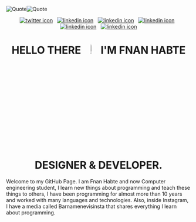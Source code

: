 ![Quote](https://github.com/Fnanhabte/fnanhabte/blob/main/giphy%20(1).gif)![Quote](https://github.com/Fnanhabte/fnanhabte/blob/main/giphy%20(1).gif)
<div align="center">
 <a href="https://twitter.com/GoodxHope"><img src="https://img.shields.io/badge/Twitter-purple?logo=Twitter&logoColor=white&style=for-the-badge" alt="twitter icon"></a>
   &nbsp <a href="https://www.linkedin.com/in/fnan-habte-8483b0247/"><img src="https://img.shields.io/badge/linkedin-blue?logo=linkedin&logoColor=white&style=for-the-badge" alt="linkedin icon"></a>
    &nbsp <a href="https://www.instagram.com/fnanthegoat/?hl=en"><img src="https://img.shields.io/badge/instagram-orange?logo=instagram&logoColor=white&style=for-the-badge" alt="linkedin icon"></a>
     &nbsp <a href=" https://www.facebook.com/fnan.habte.7"><img src="https://img.shields.io/badge/facebook-skyblue?logo=instagram&logoColor=white&style=for-the-badge" alt="linkedin icon" max-width=></a>
     &nbsp  <a href="https://dribbble.com/yonifnan"><img src="https://img.shields.io/badge/dribbble-pink?logo=instagram&logoColor=white&style=for-the-badge" alt="linkedin icon"></a>
      &nbsp  <a href="https://www.behance.net/fnanhabte"><img src="https://img.shields.io/badge/behance-DARKGOLDENROD?logo=instagram&logoColor=white&style=for-the-badge" alt="linkedin icon"></a>
</div>

<h1 align="center"> HELLO THERE <img src="https://github.com/Fnanhabte/fnanhabte/blob/main/universe.gif" alt="gif" width="8%"> I'M FNAN HABTE DESIGNER & DEVELOPER.</h1>

<p> Welcome to my GitHub Page. I am Fnan Habte and now Computer engineering student, I learn new things about programming and teach these things to others, I have been programming for almost more than 10 years and worked with many languages and technologies. Also, inside Instagram, I have a media called Barnamenevisinsta that shares everything I learn about programming.</p>
